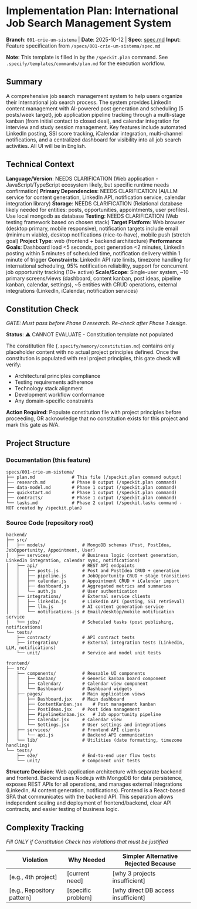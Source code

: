 # Implementation Plan: International Job Search Management System

**Branch**: `001-crie-um-sistema` | **Date**: 2025-10-12 | **Spec**: [spec.md](spec.md)
**Input**: Feature specification from `/specs/001-crie-um-sistema/spec.md`

**Note**: This template is filled in by the `/speckit.plan` command. See `.specify/templates/commands/plan.md` for the execution workflow.

## Summary

A comprehensive job search management system to help users organize their international job search process. The system provides LinkedIn content management with AI-powered post generation and scheduling (5 posts/week target), job application pipeline tracking through a multi-stage kanban (from initial contact to closed deal), and calendar integration for interview and study session management. Key features include automated LinkedIn posting, SSI score tracking, iCalendar integration, multi-channel notifications, and a centralized dashboard for visibility into all job search activities. All UI will be in English.

## Technical Context

**Language/Version**: NEEDS CLARIFICATION (Web application - JavaScript/TypeScript ecosystem likely, but specific runtime needs confirmation)
**Primary Dependencies**: NEEDS CLARIFICATION (AI/LLM service for content generation, LinkedIn API, notification service, calendar integration library)
**Storage**: NEEDS CLARIFICATION (Relational database likely needed for entities: posts, opportunities, appointments, user profiles). Use local mongodb as database
**Testing**: NEEDS CLARIFICATION (Web testing framework based on chosen stack)
**Target Platform**: Web browser (desktop primary, mobile responsive), notification targets include email (minimum viable), desktop notifications (nice-to-have), mobile push (stretch goal)
**Project Type**: web (frontend + backend architecture)
**Performance Goals**: Dashboard load <5 seconds, post generation <2 minutes, LinkedIn posting within 5 minutes of scheduled time, notification delivery within 1 minute of trigger
**Constraints**: LinkedIn API rate limits, timezone handling for international scheduling, 95% notification reliability, support for concurrent job opportunity tracking (10+ active)
**Scale/Scope**: Single-user system, ~10 primary screens/views (dashboard, content kanban, post ideas, pipeline kanban, calendar, settings), ~5 entities with CRUD operations, external integrations (LinkedIn, iCalendar, notification services)

## Constitution Check

*GATE: Must pass before Phase 0 research. Re-check after Phase 1 design.*

**Status**: ⚠️ CANNOT EVALUATE - Constitution template not populated

The constitution file (`.specify/memory/constitution.md`) contains only placeholder content with no actual project principles defined. Once the constitution is populated with real project principles, this gate check will verify:

- Architectural principles compliance
- Testing requirements adherence
- Technology stack alignment
- Development workflow conformance
- Any domain-specific constraints

**Action Required**: Populate constitution file with project principles before proceeding, OR acknowledge that no constitution exists for this project and mark this gate as N/A.

## Project Structure

### Documentation (this feature)

```
specs/001-crie-um-sistema/
├── plan.md              # This file (/speckit.plan command output)
├── research.md          # Phase 0 output (/speckit.plan command)
├── data-model.md        # Phase 1 output (/speckit.plan command)
├── quickstart.md        # Phase 1 output (/speckit.plan command)
├── contracts/           # Phase 1 output (/speckit.plan command)
└── tasks.md             # Phase 2 output (/speckit.tasks command - NOT created by /speckit.plan)
```

### Source Code (repository root)

```
backend/
├── src/
│   ├── models/              # MongoDB schemas (Post, PostIdea, JobOpportunity, Appointment, User)
│   ├── services/            # Business logic (content generation, LinkedIn integration, calendar sync, notifications)
│   ├── api/                 # REST API endpoints
│   │   ├── posts.js         # Post and PostIdea CRUD + generation
│   │   ├── pipeline.js      # JobOpportunity CRUD + stage transitions
│   │   ├── calendar.js      # Appointment CRUD + iCalendar import
│   │   ├── dashboard.js     # Aggregated metrics and summaries
│   │   └── auth.js          # User authentication
│   ├── integrations/        # External service clients
│   │   ├── linkedin.js      # LinkedIn API (posting, SSI retrieval)
│   │   ├── llm.js           # AI content generation service
│   │   └── notifications.js # Email/desktop/mobile notification service
│   └── jobs/                # Scheduled tasks (post publishing, notifications)
└── tests/
    ├── contract/            # API contract tests
    ├── integration/         # External integration tests (LinkedIn, LLM, notifications)
    └── unit/                # Service and model unit tests

frontend/
├── src/
│   ├── components/          # Reusable UI components
│   │   ├── Kanban/          # Generic kanban board component
│   │   ├── Calendar/        # Calendar view component
│   │   └── Dashboard/       # Dashboard widgets
│   ├── pages/               # Main application views
│   │   ├── Dashboard.jsx    # Main dashboard
│   │   ├── ContentKanban.jsx    # Post management kanban
│   │   ├── PostIdeas.jsx    # Post idea management
│   │   ├── PipelineKanban.jsx   # Job opportunity pipeline
│   │   ├── Calendar.jsx     # Calendar view
│   │   └── Settings.jsx     # User settings and integrations
│   ├── services/            # Frontend API clients
│   │   └── api.js           # Backend API communication
│   └── lib/                 # Utilities (date formatting, timezone handling)
└── tests/
    ├── e2e/                 # End-to-end user flow tests
    └── unit/                # Component unit tests
```

**Structure Decision**: Web application architecture with separate backend and frontend. Backend uses Node.js with MongoDB for data persistence, exposes REST APIs for all operations, and manages external integrations (LinkedIn, AI content generation, notifications). Frontend is a React-based SPA that communicates with the backend API. This separation allows independent scaling and deployment of frontend/backend, clear API contracts, and easier testing of business logic.

## Complexity Tracking

*Fill ONLY if Constitution Check has violations that must be justified*

| Violation | Why Needed | Simpler Alternative Rejected Because |
|-----------|------------|-------------------------------------|
| [e.g., 4th project] | [current need] | [why 3 projects insufficient] |
| [e.g., Repository pattern] | [specific problem] | [why direct DB access insufficient] |
